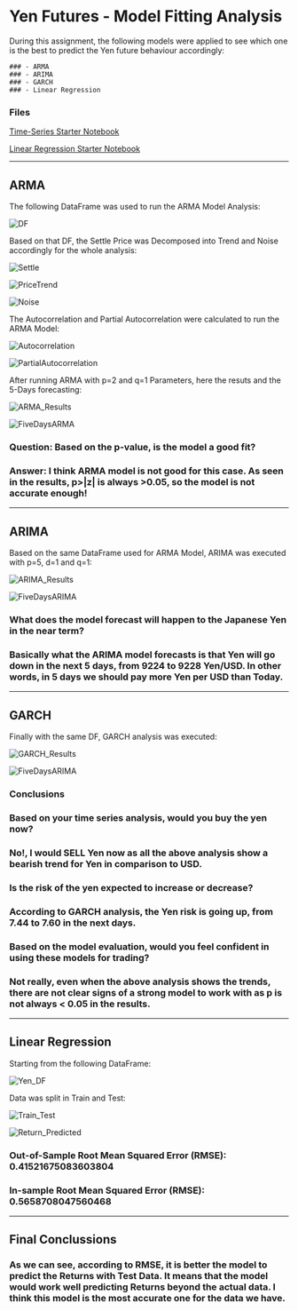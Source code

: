 # Yen Futures - Model Fitting Analysis

During this assignment, the following models were applied to see which one is the best to predict the Yen future behaviour accordingly:

    ### - ARMA
    ### - ARIMA
    ### - GARCH
    ### - Linear Regression

### Files

[Time-Series Starter Notebook](Starter_Code/time_series_analysis.ipynb)

[Linear Regression Starter Notebook](Starter_Code/regression_analysis.ipynb)

---

## ARMA

The following DataFrame was used to run the ARMA Model Analysis:

![DF](Images/Yen_df.png)

Based on that DF, the Settle Price was Decomposed into Trend and Noise accordingly for the whole analysis:

![Settle](Images/Yen_Futures_Settle.png)

![PriceTrend](Images/Price_vs_Trend.png)

![Noise](Images/Noise.png)

The Autocorrelation and Partial Autocorrelation were calculated to run the ARMA Model:

![Autocorrelation](Images/Autocorrelation.png)

![PartialAutocorrelation](Images/Partial_Autocorrelation.png)

After running ARMA with p=2 and q=1 Parameters, here the resuts and the 5-Days forecasting:

![ARMA_Results](Images/ARMA_Results.png)

![FiveDaysARMA](Images/Five_Day_Returns_ARMA.png)

### Question: Based on the p-value, is the model a good fit?

### Answer: I think ARMA model is not good for this case. As seen in the results, p>|z| is always >0.05, so the model is not accurate enough!

---

## ARIMA

Based on the same DataFrame used for ARMA Model, ARIMA was executed with p=5, d=1 and q=1:

![ARIMA_Results](Images/ARIMA_Results.png)

![FiveDaysARIMA](Images/Five_Day_Returns_ARIMA.png)

### What does the model forecast will happen to the Japanese Yen in the near term?

### Basically what the ARIMA model forecasts is that Yen will go down in the next 5 days, from 9224 to 9228 Yen/USD. In other words, in 5 days we should pay more Yen per USD than Today.

---

## GARCH

Finally with the same DF, GARCH analysis was executed:

![GARCH_Results](Images/GARCH_Results.png)

![FiveDaysARIMA](Images/Five_Day_GARCH.png)

### Conclusions

### Based on your time series analysis, would you buy the yen now?

### No!, I would SELL Yen now as all the above analysis show a bearish trend for Yen in comparison to USD.

### Is the risk of the yen expected to increase or decrease?

### According to GARCH analysis, the Yen risk is going up, from 7.44 to 7.60 in the next days.

### Based on the model evaluation, would you feel confident in using these models for trading?

### Not really, even when the above analysis shows the trends, there are not clear signs of a strong model to work with as p is not always < 0.05 in the results.

---

## Linear Regression

Starting from the following DataFrame:

![Yen_DF](Images/Yen_df_LR.png)

Data was split in Train and Test:

![Train_Test](Images/Train_Test_LR.png)

![Return_Predicted](Images/Return_Predicted_LR.png)

### Out-of-Sample Root Mean Squared Error (RMSE): 0.41521675083603804
### In-sample Root Mean Squared Error (RMSE): 0.5658708047560468

---

## Final Conclussions

### As we can see, according to RMSE, it is better the model to predict the Returns with Test Data. It means that the model would work well predicting Returns beyond the actual data. I think this model is the most accurate one for the data we have.
